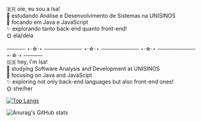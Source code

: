 🇧🇷 oie, eu sou a Isa! <br>
📓 estudando Análise e Desenvolvimento de Sistemas na UNISINOS <br>
🤩 focando em Java e JavaScript <br> 
✨ explorando tanto back-end quanto front-end! <br>
🌞 ela/dela  <br>
<br>
───── ⋆⋅☆⋅⋆ ────────── ⋆⋅☆⋅⋆ ────────── ⋆⋅☆⋅⋆ ────────── ⋆⋅☆⋅⋆ ─────
<br>
🇬🇧 hey, I'm Isa! <br>
📓 studying Software Analysis and Development at UNISINOS <br>
🤩 focusing on Java and JavaScipt <br>
✨ exploring not only back-end languages but also front-end ones! <br>
🌞 she/her  <br>

[![Top Langs](https://github-readme-stats.vercel.app/api/top-langs/?username=isabelamuller)](https://github.com/isabelamuller/github-readme-stats)

![Anurag's GitHub stats](https://github-readme-stats.vercel.app/api?username=isabelamuller&show_icons=true&theme=dracula)
<!---
isabelamuller/isabelamuller is a ✨ special ✨ repository because its `README.md` (this file) appears on your GitHub profile.
You can click the Preview link to take a look at your changes.
--->

